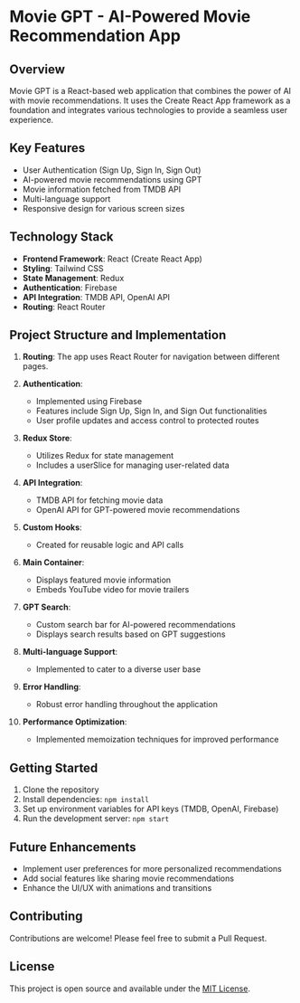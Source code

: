# Movie GPT - AI-Powered Movie Recommendation App

## Overview

Movie GPT is a React-based web application that combines the power of AI with movie recommendations. It uses the Create React App framework as a foundation and integrates various technologies to provide a seamless user experience.

## Key Features

- User Authentication (Sign Up, Sign In, Sign Out)
- AI-powered movie recommendations using GPT
- Movie information fetched from TMDB API
- Multi-language support
- Responsive design for various screen sizes

## Technology Stack

- **Frontend Framework**: React (Create React App)
- **Styling**: Tailwind CSS
- **State Management**: Redux
- **Authentication**: Firebase
- **API Integration**: TMDB API, OpenAI API
- **Routing**: React Router

## Project Structure and Implementation

1. **Routing**: The app uses React Router for navigation between different pages.

2. **Authentication**:
   - Implemented using Firebase
   - Features include Sign Up, Sign In, and Sign Out functionalities
   - User profile updates and access control to protected routes

3. **Redux Store**:
   - Utilizes Redux for state management
   - Includes a userSlice for managing user-related data

4. **API Integration**:
   - TMDB API for fetching movie data
   - OpenAI API for GPT-powered movie recommendations

5. **Custom Hooks**:
   - Created for reusable logic and API calls

6. **Main Container**:
   - Displays featured movie information
   - Embeds YouTube video for movie trailers

7. **GPT Search**:
   - Custom search bar for AI-powered recommendations
   - Displays search results based on GPT suggestions

8. **Multi-language Support**:
   - Implemented to cater to a diverse user base

9. **Error Handling**:
   - Robust error handling throughout the application

10. **Performance Optimization**:
    - Implemented memoization techniques for improved performance

## Getting Started

1. Clone the repository
2. Install dependencies: `npm install`
3. Set up environment variables for API keys (TMDB, OpenAI, Firebase)
4. Run the development server: `npm start`

## Future Enhancements

- Implement user preferences for more personalized recommendations
- Add social features like sharing movie recommendations
- Enhance the UI/UX with animations and transitions

## Contributing

Contributions are welcome! Please feel free to submit a Pull Request.

## License

This project is open source and available under the [MIT License](LICENSE).
